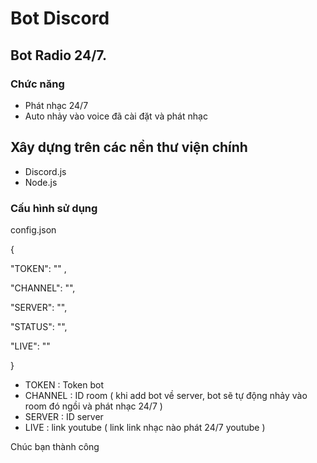 # Bot Discord
## Bot Radio 24/7.
### Chức năng

- Phát nhạc 24/7
- Auto nhảy vào voice đã cài đặt và phát nhạc

## Xây dựng trên các nền thư viện chính
- Discord.js
- Node.js

### Cấu hình sử dụng

config.json

{

  "TOKEN": "" ,
  
  "CHANNEL": "",
  
  "SERVER": "",
  
  "STATUS": "",
  
  "LIVE": ""
  
}

* TOKEN : Token bot
* CHANNEL : ID room ( khi add bot về server, bot sẽ tự động nhảy vào room đó ngồi và phát nhạc 24/7 )
* SERVER : ID server
* LIVE : link youtube ( link link nhạc nào phát 24/7 youtube )

Chúc bạn thành công

